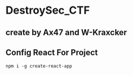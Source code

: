 ﻿# DestroySec_CTF
## create by Ax47 and W-Kraxcker

## Config React For Project
```
npm i -g create-react-app
```
